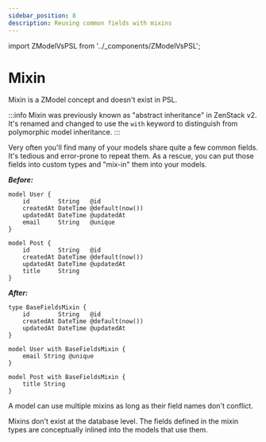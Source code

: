 ```yaml
---
sidebar_position: 8
description: Reusing common fields with mixins
---
```


import ZModelVsPSL from '../_components/ZModelVsPSL';

# Mixin

<ZModelVsPSL>
Mixin is a ZModel concept and doesn't exist in PSL.
</ZModelVsPSL>

:::info
Mixin was previously known as "abstract inheritance" in ZenStack v2. It's renamed and changed to use the `with` keyword to distinguish from polymorphic model inheritance.
:::

Very often you'll find many of your models share quite a few common fields. It's tedious and error-prone to repeat them. As a rescue, you can put those fields into custom types and "mix-in" them into your models.

***Before:***

```zmodel
model User {
    id        String   @id
    createdAt DateTime @default(now())
    updatedAt DateTime @updatedAt
    email     String   @unique
}

model Post {
    id        String   @id
    createdAt DateTime @default(now())
    updatedAt DateTime @updatedAt
    title     String
}
```

***After:***

```zmodel
type BaseFieldsMixin {
    id        String   @id
    createdAt DateTime @default(now())
    updatedAt DateTime @updatedAt
}

model User with BaseFieldsMixin {
    email String @unique
}

model Post with BaseFieldsMixin {
    title String
}
```

A model can use multiple mixins as long as their field names don't conflict.

Mixins don't exist at the database level. The fields defined in the mixin types are conceptually inlined into the models that use them.
